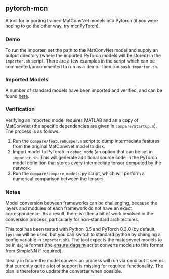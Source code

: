 pytorch-mcn
---

A tool for importing trained MatConvNet models into Pytorch (if you were hoping to go the other way, try 
[mcnPyTorch](https://github.com/albanie/mcnPyTorch)).

### Demo

To run the importer, set the path to the MatConvNet model and supply an output directory (where the imported PyTorch models will be stored) in the `importer.sh` script.  There are a few examples in the script which can be commented/uncommented to run as a demo.  Then run `bash importer.sh`.  

### Imported Models

A number of standard models have been imported and verified, and can be found [here](http://www.robots.ox.ac.uk/~albanie/pytorch-models.html). 

### Verification

Verifying an imported model requires MATLAB and an a copy of MatConvnet (the specific dependencies are given in `compare/startup.m`).  The process is as follows:

1. Run the `compare/featureDumper.m` script to dump intermediate features from the original MatConvNet model to disk.
2. Import model to PyTorch in `debug_mode` (an option that can be set in `importer.sh`.  This will generate additional source code in the PyTorch model definition that stores every intermediate tensor computed by the network.
3. Run the `compare/compare_models.py` script, which will perform a numerical comparison between the tensors.


### Notes

Model conversion between frameworks can be challenging, because the layers and modules of each framework do not have an exact correspondence. As a result, there is often a bit of work involved in the conversion process, particularly for non-standard architectures.  

This tool has been tested with Python 3.5 and PyTorch 0.3.0 (by default, `ipython` will be used, but you can switch to standard python by changing a config variable in `importer.sh`).  The tool expects the matconvnet models to be in `dagnn` format (the [ensure_dags.m](compare/ensure_dags.m) script converts models to this format from SimpleNN if required). 

Ideally in future the model conversion process will run via onnx but it seems that currently quite a lot of support is missing for required functionality.  The plan is therefore to update the converter when possible.
